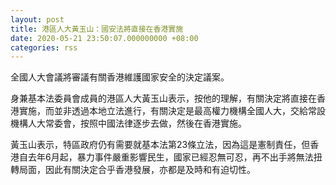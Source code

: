 ```yaml
---
layout: post
title: 港區人大黃玉山：國安法將直接在香港實施
date: 2020-05-21 23:50:07.000000000 +08:00
categories: rss
---
```


全國人大會議將審議有關香港維護國家安全的決定議案。

身兼基本法委員會成員的港區人大黃玉山表示，按他的理解，有關決定將直接在香港實施，而並非透過本地立法進行，有關決定是最高權力機構全國人大，交給常設機構人大常委會，按照中國法律逐步去做，然後在香港實施。

黃玉山表示，特區政府仍有需要就基本法第23條立法，因為這是憲制責任，但香港自去年6月起，暴力事件嚴重影響民生，國家已經忍無可忍，再不出手將無法扭轉局面，因此有關決定合乎香港發展，亦都是及時和有迫切性。
